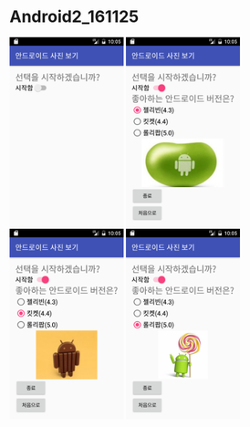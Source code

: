 # Android2_161125
<img src='https://github.com/leegunju/Android2_161125/blob/master/pics/Screenshot_1480673111.png' width=200>
<img src='https://github.com/leegunju/Android2_161125/blob/master/pics/Screenshot_1480673120.png' width=200>
<img src='https://github.com/leegunju/Android2_161125/blob/master/pics/Screenshot_1480673126.png' width=200>
<img src='https://github.com/leegunju/Android2_161125/blob/master/pics/Screenshot_1480673131.png' width=200>
